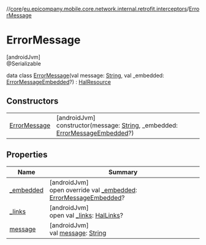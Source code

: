 //[core](../../../index.md)/[eu.epicompany.mobile.core.network.internal.retrofit.interceptors](../index.md)/[ErrorMessage](index.md)

# ErrorMessage

[androidJvm]\
@Serializable

data class [ErrorMessage](index.md)(val message: [String](https://kotlinlang.org/api/latest/jvm/stdlib/kotlin/-string/index.html), val _embedded: [ErrorMessageEmbedded](../-error-message-embedded/index.md)?) : [HalResource](../../eu.epicompany.mobile.core.network.hypermedia/-hal-resource/index.md)

## Constructors

| | |
|---|---|
| [ErrorMessage](-error-message.md) | [androidJvm]<br>constructor(message: [String](https://kotlinlang.org/api/latest/jvm/stdlib/kotlin/-string/index.html), _embedded: [ErrorMessageEmbedded](../-error-message-embedded/index.md)?) |

## Properties

| Name | Summary |
|---|---|
| [_embedded](_embedded.md) | [androidJvm]<br>open override val [_embedded](_embedded.md): [ErrorMessageEmbedded](../-error-message-embedded/index.md)? |
| [_links](../../eu.epicompany.mobile.core.network.hypermedia/-hal-resource/_links.md) | [androidJvm]<br>open val [_links](../../eu.epicompany.mobile.core.network.hypermedia/-hal-resource/_links.md): [HalLinks](../../eu.epicompany.mobile.core.network.hypermedia/-hal-links/index.md)? |
| [message](message.md) | [androidJvm]<br>val [message](message.md): [String](https://kotlinlang.org/api/latest/jvm/stdlib/kotlin/-string/index.html) |
